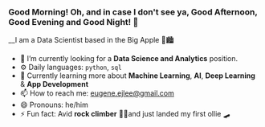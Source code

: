 ### Good Morning! Oh, and in case I don't see ya, Good Afternoon, Good Evening and Good Night! 👋

__I am a Data Scientist based in the Big Apple 🍎🏙️

- 🔭 I’m currently looking for a __Data Science and Analytics__ position.
- ⚙️ Daily languages: `python`, `sql`
- 🌱 Currently learning more about __Machine Learning__, __AI__, __Deep Learning__ & __App Development__
- 📫 How to reach me: eugene.ejlee@gmail.com
- 😄 Pronouns: he/him
- ⚡ Fun fact: Avid __rock climber__ 🧗‍♂️and just landed my first ollie 🛹
